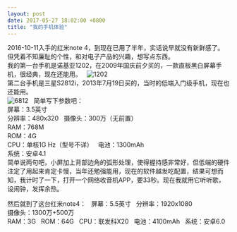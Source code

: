 ```yaml
---
layout: post
date: 2017-05-27 18:02:00 +0800
title: "我的手机体验"
---
```

2016-10-11入手的红米note 4，到现在已用了半年，实话说早就没有新鲜感了。但凭着不知廉耻的个性，和对电子产品的兴趣，想写点东西。  
我的第一台手机是诺基亚1202，在2009年国庆前夕买的，一款直板黑白屏幕手机，很经典，现在还能用。  
![1202]()  
第二台手机是三星S2812i，2013年7月19日买的，当时的低端入门级手机，现在也还能用。  
![6812]()  
简单写下参数吧：  
屏幕：3.5英寸  
分辨率：480x320  
摄像头：300万（无前置）  
RAM：768M  
ROM：4G  
CPU：单核1G Hz（型号不详）  
电池：1300mAh  
系统：安卓4.1  
简单说两句吧，小屏加上背部边角的弧形处理，使得握持感非常好，但低端的硬件注定了用起来肯定卡慢，当年还勉强能用，现在的软件越发吃配置，结果可想而知，我计时了一下，打开一个网络收音机APP，要33秒。现在我就用它听听歌，设闹钟，发挥余热。  

然后就到了这台红米note4：  
屏幕：5.5英寸  
分辨率：1920x1080  
摄像头：1300万+500万  
RAM：3G  
ROM：64G  
CPU：联发科X20  
电池：4100mAh  
系统：安卓6.0
